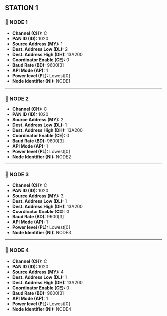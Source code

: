 ## STATION 1

### 🔹 NODE 1
- **Channel (CH):**           C  
- **PAN ID (ID):**           1020  
- **Source Address (MY):**   1  
- **Dest. Address Low (DL):** 2  
- **Dest. Address High (DH):** 13A200  
- **Coordinator Enable (CE):** 0  
- **Baud Rate (BD):**        9600[3]  
- **API Mode (AP):**         1  
- **Power level (PL):**      Lowest[0]  
- **Node Identifier (NI):**  NODE1  

---

### 🔹 NODE 2
- **Channel (CH):**           C  
- **PAN ID (ID):**           1020  
- **Source Address (MY):**   2  
- **Dest. Address Low (DL):** 1  
- **Dest. Address High (DH):** 13A200  
- **Coordinator Enable (CE):** 0  
- **Baud Rate (BD):**        9600[3]  
- **API Mode (AP):**         1  
- **Power level (PL):**      Lowest[0]  
- **Node Identifier (NI):**  NODE2  

---

### 🔹 NODE 3
- **Channel (CH):**           C  
- **PAN ID (ID):**           1020  
- **Source Address (MY):**   3  
- **Dest. Address Low (DL):** 1  
- **Dest. Address High (DH):** 13A200  
- **Coordinator Enable (CE):** 0  
- **Baud Rate (BD):**        9600[3]  
- **API Mode (AP):**         1  
- **Power level (PL):**      Lowest[0]  
- **Node Identifier (NI):**  NODE3  

---

### 🔹 NODE 4
- **Channel (CH):**           C  
- **PAN ID (ID):**           1020  
- **Source Address (MY):**   4  
- **Dest. Address Low (DL):** 1  
- **Dest. Address High (DH):** 13A200  
- **Coordinator Enable (CE):** 0  
- **Baud Rate (BD):**        9600[3]  
- **API Mode (AP):**         1  
- **Power level (PL):**      Lowest[0]  
- **Node Identifier (NI):**  NODE4  
